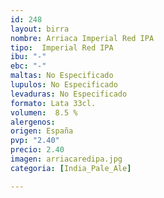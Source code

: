 ```yaml
---
id: 248
layout: birra
nombre: Arriaca Imperial Red IPA
tipo:  Imperial Red IPA
ibu: "-"
ebc: "-"
maltas: No Especificado
lupulos: No Especificado
levaduras: No Especificado
formato: Lata 33cl.
volumen:  8.5 %
alergenos: 
origen: España
pvp: "2.40"
precio: 2.40
imagen: arriacaredipa.jpg
categoria: [India_Pale_Ale]

---
```

